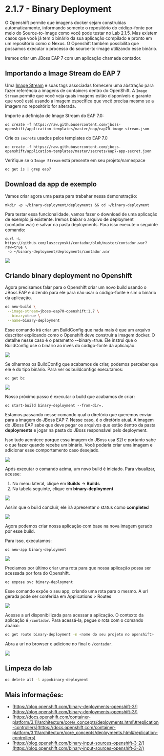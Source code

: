 # 2.1.7 - Binary Deployment

O Openshift permite que imagens docker sejam construídas automaticamente, informando somente o repositório do código-fonte por meio do Source-to-Image como você pode testar no Lab 2.1.5. Mas existem casos que você já tem o binário da sua aplicação compilado e pronto em um repositório como o Nexus. O Openshift também possibilita que possamos executar o processo do source-to-image utilizando esse binário.

Iremos criar um JBoss EAP 7 com um aplicação chamada contador.

## Importando a Image Stream do EAP 7

Uma [Image Stream](https://docs.openshift.com/container-platform/3.11/architecture/core_concepts/builds_and_image_streams.html#image-streams) e suas tags associadas fornecem uma abstração para fazer referência a imagens de containers dentro do OpenShift. A `Image Stream` permite que você veja quais imagens estão disponíveis e garante que você está usando a imagem específica que você precisa mesmo se a imagem no repositório for alterada.

Importe a definição de Image Stream do EAP 7.0:

```text
oc create -f https://raw.githubusercontent.com/jboss-openshift/application-templates/master/eap/eap70-image-stream.json
```

Crie os `secrets` usados pelos templates do EAP 7.0

```text
oc create -f https://raw.githubusercontent.com/jboss-openshift/application-templates/master/secrets/eap7-app-secret.json
```

Verifique se o `Image Stream` está presente em seu projeto/namespace

```text
oc get is | grep eap7
```

## Download da app de exemplo

Vamos criar agora uma pasta para trabahar nessa demonstração:

```text
mkdir -p ~/binary-deployment/deployments && cd ~/binary-deployment
```

Para testar essa funcionalidade, vamos fazer o download de uma aplicação de exemplo já existente. Iremos baixar o arquivo de deployment (contador.war) e salvar na pasta deployments. Para isso execute o seguinte comando:

```text
curl -L https://github.com/luszczynski/contador/blob/master/contador.war?raw=true \
 -o ~/binary-deployment/deployments/contador.war
```

![](https://raw.githubusercontent.com/guaxinim/test-drive-openshift/master/gitbook/assets/show-contador.gif)

## Criando binary deployment no Openshift

Agora precisamos falar para o Openshift criar um novo build usando o JBoss EAP e dizendo para ele para não usar o código-fonte e sim o binário da aplicação.

```bash
oc new-build \
 --image-stream=jboss-eap70-openshift:1.7 \
 --binary=true \
 --name=binary-deployment
```

Esse comando irá criar um BuildConfig que nada mais é que um arquivo descritor explicando como o Openshift deve construir a imagem docker. O detalhe nesse caso é o parametro --binary=true. Ele instrui que o BuildConfig use o binário ao invés do código-fonte da aplicação.

![](https://raw.githubusercontent.com/guaxinim/test-drive-openshift/master/gitbook/assets/bc-binary.gif)

Se olharmos os BuildConfig que acabamos de criar, podemos perceber que ele é do tipo binário. Para ver os buildconfigs executamos:

```text
oc get bc
```

![](https://raw.githubusercontent.com/guaxinim/test-drive-openshift/master/gitbook/assets/selection_057.png)

Nosso próximo passo é executar o build que acabamos de criar:

```text
oc start-build binary-deployment --from-dir=.
```

Estamos passando nesse comando qual o diretório que queremos enviar para a imagem do JBoss EAP 7. Nesse caso, é o diretório atual. A imagem do JBoss EAP sabe que deve pegar os arquivos que estão dentro da pasta **deployments** e jogar na pasta do JBoss responsável pelo deployment.

Isso tudo acontece porque essa imagem do JBoss usa S2I e portanto sabe o que fazer quando recebe um binário. Você poderia criar uma imagem e adicionar esse comportamento caso desejado.

![](https://raw.githubusercontent.com/guaxinim/test-drive-openshift/master/gitbook/assets/start-build.gif)

Após executar o comando acima, um novo build é iniciado. Para visualizar, acesse:

1. No menu lateral, clique em **Builds** -&gt; **Builds**
2. Na tabela seguinte, clique em **binary-deployment**

![](https://raw.githubusercontent.com/guaxinim/test-drive-openshift/master/gitbook/assets/access-build.gif)

Assim que o build concluir, ele irá apresentar o status como **completed**

![](https://raw.githubusercontent.com/guaxinim/test-drive-openshift/master/gitbook/assets/selection_058.png)

Agora podemos criar nossa aplicação com base na nova imagem gerado por esse build.

Para isso, executamos:

```text
oc new-app binary-deployment
```

![](https://raw.githubusercontent.com/guaxinim/test-drive-openshift/master/gitbook/assets/new-app-binary-deployment.gif)

Preciamos por último criar uma rota para que nossa aplicação possa ser acessada por fora do Openshift.

```text
oc expose svc binary-deployment
```

Esse comando expõe o seu app, criando uma rota para o mesmo. A url gerada pode ser conferida em Applications &gt; Routes

![](https://raw.githubusercontent.com/guaxinim/test-drive-openshift/master/gitbook/assets/binaryapproute.png)

Acesse a url disponibilizada para acessar a aplicação. O contexto da aplicação é `/contador`. Para acessá-la, pegue o rota com o comando abaixo:

```bash
oc get route binary-deployment -n <nome do seu projeto no openshift>
```

Abra a url no browser e adicione no final o `/contador`.

![](https://raw.githubusercontent.com/guaxinim/test-drive-openshift/master/gitbook/assets/binaryapp.png)

## Limpeza do lab

```bash
oc delete all -l app=binary-deployment
```

## Mais informações:

* [https://blog.openshift.com/binary-deployments-openshift-3/](https://blog.openshift.com/binary-deployments-openshift-3/)
* [https://docs.openshift.com/container-platform/3.11/architecture/core\_concepts/deployments.html\#replication-controllers](https://docs.openshift.com/container-platform/3.11/architecture/core_concepts/deployments.html#replication-controllers)
* [https://blog.openshift.com/binary-input-sources-openshift-3-2/](https://blog.openshift.com/binary-input-sources-openshift-3-2/)



